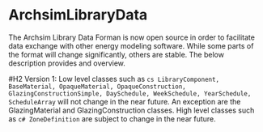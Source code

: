 # ArchsimLibraryData

The Archsim Library Data Forman is now open source in order to facilitate data exchange with other energy modeling software.
While some parts of the format will change significantly, others are stable. The below description provides and overview.

#H2 Version 1:
Low level classes such as 
```cs LibraryComponent, BaseMaterial, OpaqueMaterial, OpaqueConstruction, GlazingConstructionSimple, DaySchedule, WeekSchedule, YearSchedule, ScheduleArray```
 will not change in the near future. An exception are the GlazingMaterial and GlazingConstruction classes.
High level classes such as 
```c# ZoneDefinition```
are subject to change in the near future.
